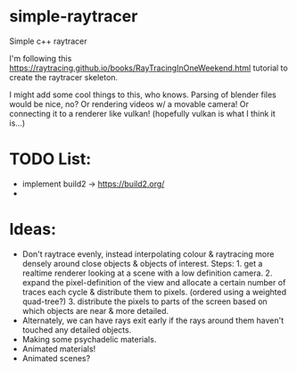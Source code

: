 # simple-raytracer
 Simple c++ raytracer

I'm following this https://raytracing.github.io/books/RayTracingInOneWeekend.html tutorial to create the raytracer skeleton.

I might add some cool things to this, who knows. Parsing of blender files would be nice, no? Or rendering videos w/ a movable camera! Or connecting it to a renderer like vulkan! (hopefully vulkan is what I think it is...)

# TODO List:
- implement build2 -> https://build2.org/
- 

# Ideas:
- Don't raytrace evenly, instead interpolating colour & raytracing more densely around close objects & objects of interest. Steps: 1. get a realtime renderer looking at a scene with a low definition camera.  2. expand the pixel-definition of the view and allocate a certain number of traces each cycle & distribute them to pixels. (ordered using a weighted quad-tree?) 3. distribute the pixels to parts of the screen based on which objects are near & more detailed.
- Alternately, we can have rays exit early if the rays around them haven't touched any detailed objects.
- Making some psychadelic materials.
- Animated materials!
- Animated scenes?